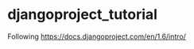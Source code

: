 djangoproject_tutorial
======================

Following https://docs.djangoproject.com/en/1.6/intro/
